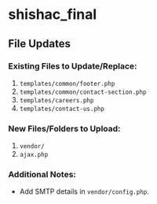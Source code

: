 # shishac_final

## File Updates

### Existing Files to Update/Replace:
1. `templates/common/footer.php`
2. `templates/common/contact-section.php`
3. `templates/careers.php`
4. `templates/contact-us.php`

### New Files/Folders to Upload:
1. `vendor/`
2. `ajax.php`

### Additional Notes:
- Add SMTP details in `vendor/config.php`.
